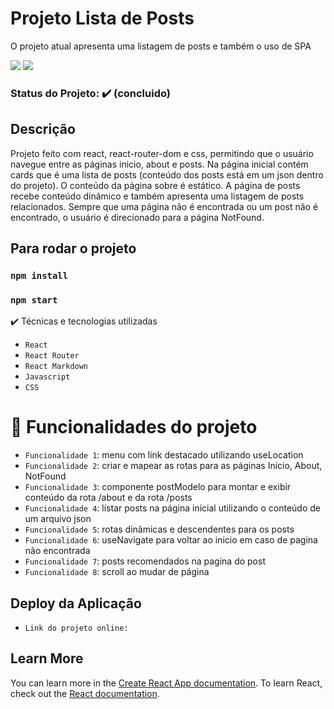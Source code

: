 # Projeto Lista de Posts
O projeto atual apresenta uma listagem de posts e também o uso de SPA

<img src="https://img.shields.io/static/v1?label=react&message=framework&color=blue&style=for-the-badge&logo=REACT"/>
<img src="https://img.shields.io/static/v1?label=Vercel&message=deploy&color=blue&style=for-the-badge&logo=VERCEL"/>

### Status do Projeto: ✔️ (concluido)

## Descrição
Projeto feito com react, react-router-dom e css, permitindo que o usuário navegue entre as páginas inicio, about e posts. Na página inicial contém cards que é uma lista de posts (conteúdo dos posts está em um json dentro do projeto). O conteúdo da página sobre é estático. A página de posts recebe conteúdo dinâmico e também apresenta uma listagem de posts relacionados. Sempre que uma página não é encontrada ou um post não é encontrado, o usuário é direcionado para a página NotFound.

## Para rodar o projeto
### `npm install`
### `npm start`

✔️ Técnicas e tecnologias utilizadas
- ``React``
- ``React Router``
- ``React Markdown`` 
- ``Javascript``
- ``CSS``


# :hammer: Funcionalidades do projeto

- `Funcionalidade 1`: menu com link destacado utilizando useLocation
- `Funcionalidade 2`: criar e mapear as rotas para as páginas Inicio, About, NotFound
- `Funcionalidade 3`: componente postModelo para montar e exibir conteúdo da rota /about e da rota /posts
- `Funcionalidade 4`: listar posts na página inicial utilizando o conteúdo de um arquivo json
- `Funcionalidade 5`: rotas dinâmicas e descendentes para os posts
- `Funcionalidade 6`: useNavigate para voltar ao inicio em caso de pagina não encontrada
- `Funcionalidade 7`: posts recomendados na pagina do post
- `Funcionalidade 8`: scroll ao mudar de página

## Deploy da Aplicação
- ``Link do projeto online:`` 

 
## Learn More

You can learn more in the [Create React App documentation](https://facebook.github.io/create-react-app/docs/getting-started).
To learn React, check out the [React documentation](https://reactjs.org/).


